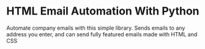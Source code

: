 # HTML Email Automation With Python

Automate company emails with this simple library. Sends emails to any address you enter, and can send fully featured emails made with HTML and CSS

